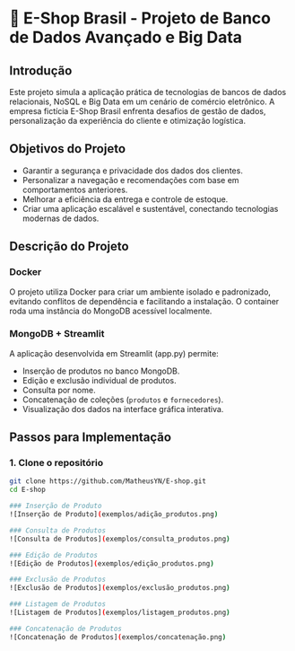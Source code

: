 # 🛒 E-Shop Brasil - Projeto de Banco de Dados Avançado e Big Data

##  Introdução

Este projeto simula a aplicação prática de tecnologias de bancos de dados relacionais, NoSQL e Big Data em um cenário de comércio eletrônico. A empresa fictícia E-Shop Brasil enfrenta desafios de gestão de dados, personalização da experiência do cliente e otimização logística.


## Objetivos do Projeto

- Garantir a segurança e privacidade dos dados dos clientes.
- Personalizar a navegação e recomendações com base em comportamentos anteriores.
- Melhorar a eficiência da entrega e controle de estoque.
- Criar uma aplicação escalável e sustentável, conectando tecnologias modernas de dados.


##  Descrição do Projeto

###  Docker

O projeto utiliza Docker para criar um ambiente isolado e padronizado, evitando conflitos de dependência e facilitando a instalação. O container roda uma instância do MongoDB acessível localmente.

### MongoDB + Streamlit

A aplicação desenvolvida em Streamlit (app.py) permite:

- Inserção de produtos no banco MongoDB.
- Edição e exclusão individual de produtos.
- Consulta por nome.
- Concatenação de coleções (`produtos` e `fornecedores`).
- Visualização dos dados na interface gráfica interativa.


## Passos para Implementação

### 1. Clone o repositório

```bash
git clone https://github.com/MatheusYN/E-shop.git
cd E-shop

### Inserção de Produto
![Inserção de Produto](exemplos/adição_produtos.png)

### Consulta de Produtos
![Consulta de Produtos](exemplos/consulta_produtos.png)

### Edição de Produtos
![Edição de Produtos](exemplos/edição_produtos.png)

### Exclusão de Produtos
![Exclusão de Produtos](exemplos/exclusão_produtos.png)

### Listagem de Produtos
![Listagem de Produtos](exemplos/listagem_produtos.png)

### Concatenação de Produtos
![Concatenação de Produtos](exemplos/concatenação.png)
